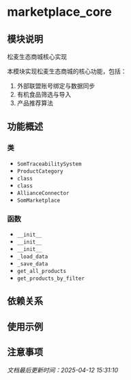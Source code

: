 # marketplace_core

## 模块说明
松麦生态商城核心实现

本模块实现松麦生态商城的核心功能，包括：
1. 外部联盟账号绑定与数据同步
2. 有机食品筛选与导入
3. 产品推荐算法

## 功能概述

### 类

- `SomTraceabilitySystem`
- `ProductCategory`
- `class`
- `class`
- `AllianceConnector`
- `SomMarketplace`

### 函数

- `__init__`
- `__init__`
- `__init__`
- `_load_data`
- `_save_data`
- `get_all_products`
- `get_products_by_filter`

## 依赖关系

## 使用示例

## 注意事项

*文档最后更新时间：2025-04-12 15:31:10*